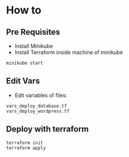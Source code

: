 # How to

## Pre Requisites

* Install Minikube
* Install Terraform inside machine of minikube

```console
minikube start
```

## Edit Vars

* Edit variables of files:

```console
vars_deploy_database.tf
vars_deploy_wordpress.tf
```

## Deploy with terraform

```console
terraform init
terraform apply
```